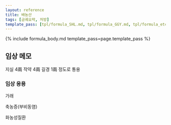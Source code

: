```yaml
---
layout: reference
title: 배농산
tags: [금궤요략, 처방]
template_pass: [tpl/formula_SHL.md, tpl/formula_GGY.md, tpl/formula_etc.md]
---
```


{% include formula_body.md template_pass=page.template_pass %}

## 임상 메모

지실 4兩 작약 4兩 길경 1兩 정도로 통용

### 임상 응용

가래

축농증(부비동염)

화농성질환
